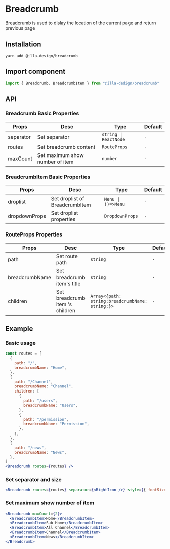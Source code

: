 # Breadcrumb

Breadcrumb is  used to dislay the location of the current page and return previous page

## Installation

```bash
yarn add @illa-design/breadcrumb
```

## Import component

```jsx
import { Breadcrumb, BreadcrumbItem } from "@illa-dedign/breadcrumb"
```

## API

### Breadcrumb Basic Properties

| Props     | Desc                            | Type                  | Default |
| --------- | ------------------------------- | --------------------- | ------- |
| separator | Set separator                   | `string \| ReactNode` | `-`     |
| routes    | Set breadcrumb content          | `RouteProps`          | `-`     |
| maxCount  | Set maximum show number of item | `number`              | `-`     |

### BreadcrumbItem Basic Properties

| Props         | Desc                           | Type               | Default |
| ------------- | ------------------------------ | ------------------ | ------- |
| droplist      | Set droplist of BreadcrumbItem | `Menu \| ()=>Menu` | `-`     |
| dropdownProps | Set droplist properties        | `DropdownProps`    | `-`     |

### RouteProps Properties

| Props          | Desc                            | Type                                                         | Default |
| -------------- | ------------------------------- | ------------------------------------------------------------ | ------- |
| path           | Set route path                  | `string`                                                     | `-`     |
| breadcrumbName | Set  breadcrumb item's title    | `string`                                                     | `-`     |
| children       | Set breadcrumb item 's children | `Array<{path: string;breadcrumbName: string;}>`              | `-`     |

## Example

### Basic usage

```jsx
const routes = [
  {
    path: "/",
    breadcrumbName: "Home",
  },
  {
    path: "/Channel",
    breadcrumbName: "Channel",
    children: [
      {
        path: "/users",
        breadcrumbName: "Users",
      },
      {
        path: "/permission",
        breadcrumbName: "Permission",
      },
    ],
  },
  {
    path: "/news",
    breadcrumbName: "News",
  },
]
<Breadcrumb routes={routes} />
```

### Set separator and size

```jsx
<Breadcrumb routes={routes} separator={<RightIcon />} style={{ fontSize: 12 }}/>
```

### Set maximum show number of item

```jsx
<Breadcrumb maxCount={2}>
  <BreadcrumbItem>Home</BreadcrumbItem>
  <BreadcrumbItem>Sub Home</BreadcrumbItem>
  <BreadcrumbItem>All Channel</BreadcrumbItem>
  <BreadcrumbItem>Channel</BreadcrumbItem>
  <BreadcrumbItem>News</BreadcrumbItem>
</Breadcrumb>
```

### 
